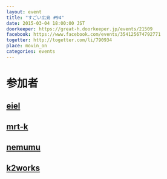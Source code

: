 ```yaml
---
layout: event
title: "すごい広島 #94"
date: 2015-03-04 18:00:00 JST
doorkeeper: https://great-h.doorkeeper.jp/events/21509
facebook: https://www.facebook.com/events/354125674792771
togetter: http://togetter.com/li/790934
place: movin_on
categories: events
---
```


# 参加者


## [eiel](https://github.com/eiel)


## [mrt-k](https://github.com/mrt-k)


## [nemumu](https://github.com/nemumu)


## [k2works](https://github.com/k2works)
